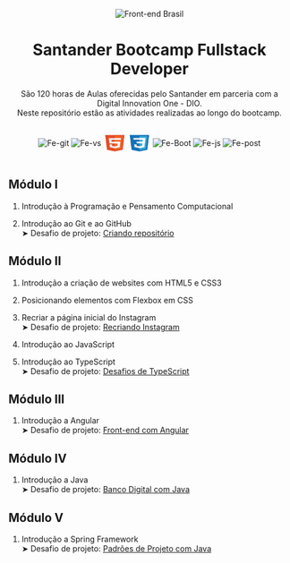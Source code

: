 <p align="center">
  <img src="https://hermes.digitalinnovation.one/tracks/800fd098-3eef-45e9-9544-544ae396076c.png" width="190" alt="Front-end Brasil">
</p>

<h1 align="center">Santander Bootcamp Fullstack Developer</h1>

<p align="center">
São 120 horas de Aulas oferecidas pelo Santander em parceria com a Digital Innovation One - DIO. <br>
Neste repositório estão as atividades realizadas ao longo do bootcamp.<br></p>
<div style="display: inline_block" align="center"><br>
  <img align="center" alt="Fe-git" height="30" width="40" src="https://cdn.jsdelivr.net/gh/devicons/devicon/icons/git/git-original.svg">
  <img align="center" alt="Fe-vs" height="30" width="40" src="https://cdn.jsdelivr.net/gh/devicons/devicon/icons/vscode/vscode-original.svg">
  <img align="center" alt="Fe-HTML" height="30" width="40" src="https://raw.githubusercontent.com/devicons/devicon/master/icons/html5/html5-original.svg">
  <img align="center" alt="Fe-CSS" height="30" width="40" src="https://raw.githubusercontent.com/devicons/devicon/master/icons/css3/css3-original.svg">
  <img align="center" alt="Fe-Boot" height="30" width="40" src="https://cdn.jsdelivr.net/gh/devicons/devicon/icons/bootstrap/bootstrap-original.svg">
  <img align="center" alt="Fe-js" height="30" width="40" src="https://cdn.jsdelivr.net/gh/devicons/devicon/icons/javascript/javascript-original.svg">
  <img align="center" alt="Fe-post" height="30" width="40" src="https://cdn.jsdelivr.net/gh/devicons/devicon/icons/postgresql/postgresql-original.svg">
</div><br>

## Módulo I

1. Introdução à Programação e Pensamento Computacional

2. Introdução ao Git e ao GitHub<br>
    ➤ Desafio de projeto: [Criando repositório](https://github.com/flpeandrade/Santander-Bootcamp-Fullstack-Developer/tree/main/modulo%20I)

## Módulo II

1. Introdução a criação de websites com HTML5 e CSS3

2. Posicionando elementos com Flexbox em CSS

3. Recriar a página inicial do Instagram <br>
    ➤ Desafio de projeto: [Recriando Instagram](https://github.com/flpeandrade/Santander-Bootcamp-Fullstack-Developer/tree/main/modulo%20II/interface-instagram) 

4. Introdução ao JavaScript
   
5. Introdução ao TypeScript<br>
        ➤ Desafio de projeto: [Desafios de TypeScript](https://github.com/flpeandrade/Santander-Bootcamp-Fullstack-Developer/tree/main/modulo%20II/desafios-typescript) 

## Módulo III

1. Introdução a Angular<br>
        ➤ Desafio de projeto: [Front-end com Angular](https://github.com/flpeandrade/Santander-Bootcamp-Fullstack-Developer/tree/main/modulo%20III/desafio-bookstore)

## Módulo IV

1. Introdução a Java<br>
           ➤ Desafio de projeto: [Banco Digital com Java](https://github.com/flpeandrade/Santander-Bootcamp-Fullstack-Developer/tree/main/modulo%20IV/desafio-banco)

## Módulo V

1. Introdução a Spring Framework<br>
    ➤ Desafio de projeto: [Padrões de Projeto com Java](https://github.com/flpeandrade/Santander-Bootcamp-Fullstack-Developer/tree/main/modulo%20V/java-design-patterns)
   
